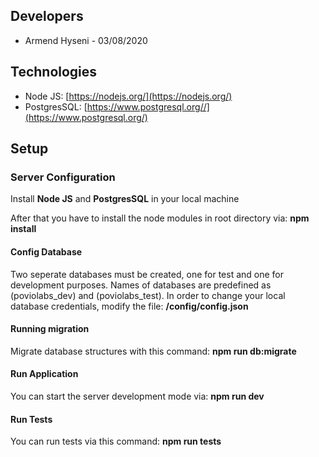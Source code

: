 ## Developers
* Armend Hyseni - 03/08/2020


## Technologies ##
* Node JS: [https://nodejs.org/](https://nodejs.org/)
* PostgresSQL: [https://www.postgresql.org//](https://www.postgresql.org/)


## Setup

### Server Configuration
Install **Node JS** and **PostgresSQL** in your local machine

After that you have to install the node modules in root directory via: **npm install**


#### Config Database
Two seperate databases must be created, one for test and one for development purposes. 
Names of databases are predefined as (poviolabs_dev) and (poviolabs_test). In order to change your local database credentials, modify the file: **/config/config.json**


#### Running migration
Migrate database structures with this command: **npm run db:migrate**


#### Run Application
You can start the server development mode via: **npm run dev**


#### Run Tests
You can run tests via this command: **npm run tests**








